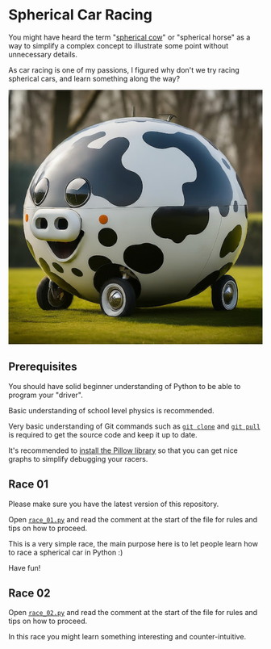 # Spherical Car Racing

You might have heard the term
"[spherical cow](https://en.wikipedia.org/wiki/Spherical_cow)"
or "spherical horse" as a way to simplify a complex concept to illustrate some
point without unnecessary details.

As car racing is one of my passions, I figured why don't we try racing spherical
cars, and learn something along the way?

![A spherical car](images/spherical-cow-car.jpg)

## Prerequisites

You should have solid beginner understanding of Python to be able to program
your "driver".

Basic understanding of school level physics is recommended.

Very basic understanding of Git commands such as
[`git clone`](https://docs.github.com/en/repositories/creating-and-managing-repositories/cloning-a-repository)
and
[`git pull`](https://docs.github.com/en/get-started/using-git/getting-changes-from-a-remote-repository)
is required
to get the source code and keep it up to date.

It's recommended to
[install the Pillow library](https://pillow.readthedocs.io/en/stable/installation.html)
so that you can get nice graphs to simplify debugging your racers.

## Race 01

Please make sure you have the latest version of this repository.

Open [`race_01.py`](race_01.py) and read the comment at the start of the file
for rules and tips on how to proceed.

This is a very simple race, the main purpose here is to let people learn how to
race a spherical car in Python :)

Have fun!

## Race 02

Open [`race_02.py`](race_02.py) and read the comment at the start of the file
for rules and tips on how to proceed.

In this race you might learn something interesting and counter-intuitive.

